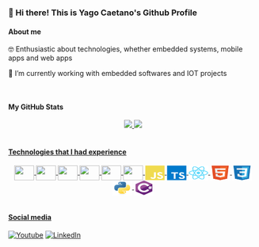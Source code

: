 ### 👋 Hi there! This is Yago Caetano's Github Profile

#### About me


 🤓 Enthusiastic about technologies, whether embedded systems, mobile apps and web apps

🔭 I’m currently working with embedded softwares and IOT projects 
 

<!--
**Yago-Caetano/Yago-Caetano** is a ✨ _special_ ✨ repository because its `README.md` (this file) appears on your GitHub profile.

Here are some ideas to get you started:

- 🔭 I’m currently working on ...
- 🌱 I’m currently learning ...
- 👯 I’m looking to collaborate on ...
- 🤔 I’m looking for help with ...
- 💬 Ask me about ...
- 📫 How to reach me: ...
- 😄 Pronouns: ...
- ⚡ Fun fact: ...
-->
<br/>

#### My GitHub Stats


<div align="center">
  <a href="https://github.com/Yago-Caetano">
  <img height="180em" src="https://github-readme-stats.vercel.app/api?username=Yago-Caetano&show_icons=true&theme=dark&include_all_commits=true&count_private=true"/>
  <img height="180em" src="https://github-readme-stats.vercel.app/api/top-langs/?username=Yago-Caetano&layout=compact&langs_count=7&theme=dark"/>
</div>
<br/>
  
#### Technologies that I had experience
  
<div style="display: inline_block" align="center">
  <img align="center"  height="30" width="40" src="https://cdn.jsdelivr.net/gh/devicons/devicon/icons/embeddedc/embeddedc-original.svg" />
  <img align="center"  height="30" width="40"  src="https://cdn.jsdelivr.net/gh/devicons/devicon/icons/android/android-original.svg" />
  <img align="center"  height="30" width="40"  src="https://cdn.jsdelivr.net/gh/devicons/devicon/icons/java/java-original-wordmark.svg" />
  <img align="center"  height="30" width="40"  src="https://cdn.jsdelivr.net/gh/devicons/devicon/icons/c/c-original.svg" />
  <img align="center"  height="30" width="40"  src="https://cdn.jsdelivr.net/gh/devicons/devicon/icons/cplusplus/cplusplus-original.svg" />
  <img align="center"  height="30" width="40"  src="https://cdn.jsdelivr.net/gh/devicons/devicon/icons/dotnetcore/dotnetcore-original.svg" />
  <img align="center"  height="30" width="40" src="https://raw.githubusercontent.com/devicons/devicon/master/icons/javascript/javascript-plain.svg">
  <img align="center"  height="30" width="40" src="https://raw.githubusercontent.com/devicons/devicon/master/icons/typescript/typescript-plain.svg">
  <img align="center"  height="30" width="40" src="https://raw.githubusercontent.com/devicons/devicon/master/icons/react/react-original.svg">
  <img align="center"  height="30" width="40" src="https://raw.githubusercontent.com/devicons/devicon/master/icons/html5/html5-original.svg">
  <img align="center" height="30" width="40" src="https://raw.githubusercontent.com/devicons/devicon/master/icons/css3/css3-original.svg">
  <img align="center" height="30" width="40" src="https://raw.githubusercontent.com/devicons/devicon/master/icons/python/python-original.svg">
  <img align="center" height="30" width="40" src="https://raw.githubusercontent.com/devicons/devicon/master/icons/csharp/csharp-original.svg">
</div>
<br/>
  
#### Social media

[![Youtube](https://img.shields.io/badge/YouTube-FF0000?style=for-the-badge&logo=youtube&logoColor=white)](https://www.youtube.com/channel/UCWTWJ98K3MrNaR1ueRoi6Kg)
[![LinkedIn](https://img.shields.io/badge/-LinkedIn-%230077B5?style=for-the-badge&logo=linkedin&logoColor=white)](https://br.linkedin.com/in/yago-caetano-65a32613b?trk=public_profile_samename-profile)

 
